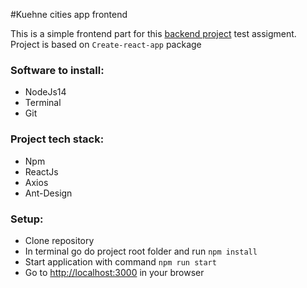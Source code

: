 #Kuehne cities app frontend

This is a simple frontend part for this [backend project](https://github.com/igorFilipenco/kuehne-cities) test assigment.
Project is based on `Create-react-app` package

### Software to install:

- NodeJs14
- Terminal
- Git

### Project tech stack:
- Npm
- ReactJs
- Axios
- Ant-Design

### Setup:

* Clone repository
* In terminal go do project root folder and run `npm install`
* Start application with command `npm run start`
* Go to [http://localhost:3000](http://localhost:3000) in your browser
 
